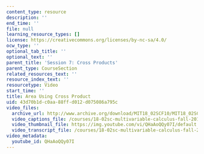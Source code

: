 ```yaml
---
content_type: resource
description: ''
end_time: ''
file: null
learning_resource_types: []
license: https://creativecommons.org/licenses/by-nc-sa/4.0/
ocw_type: ''
optional_tab_title: ''
optional_text: ''
parent_title: 'Session 7: Cross Products'
parent_type: CourseSection
related_resources_text: ''
resource_index_text: ''
resourcetype: Video
start_time: ''
title: Area Using Cross Product
uid: 43d70b1d-c0aa-88ff-d012-d075086a795c
video_files:
  archive_url: http://www.archive.org/download/MIT18_02SCF10/MIT18_02SCF10Rec_07_300k.mp4
  video_captions_file: /courses/18-02sc-multivariable-calculus-fall-2010/b55236e386685f1cb819bb24aa50e231_QHaAoQQy07I.vtt
  video_thumbnail_file: https://img.youtube.com/vi/QHaAoQQy07I/default.jpg
  video_transcript_file: /courses/18-02sc-multivariable-calculus-fall-2010/2cbcf90306322a8d8a8e4d9a83a3918c_QHaAoQQy07I.pdf
video_metadata:
  youtube_id: QHaAoQQy07I
---
```

